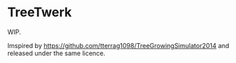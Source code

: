 # TreeTwerk

WIP.

Imspired by https://github.com/tterrag1098/TreeGrowingSimulator2014 and released under the same licence.
